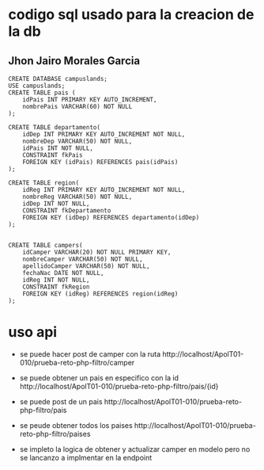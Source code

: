 # codigo sql usado para la creacion de la db
## Jhon Jairo Morales Garcia

```mysql
CREATE DATABASE campuslands;
USE campuslands;
CREATE TABLE pais (
    idPais INT PRIMARY KEY AUTO_INCREMENT,
    nombrePais VARCHAR(60) NOT NULL
);

CREATE TABLE departamento(
    idDep INT PRIMARY KEY AUTO_INCREMENT NOT NULL,
    nombreDep VARCHAR(50) NOT NULL,
    idPais INT NOT NULL,
    CONSTRAINT fkPais
    FOREIGN KEY (idPais) REFERENCES pais(idPais)
);

CREATE TABLE region(
    idReg INT PRIMARY KEY AUTO_INCREMENT NOT NULL,
    nombreReg VARCHAR(50) NOT NULL,
    idDep INT NOT NULL,
    CONSTRAINT fkDepartamento
    FOREIGN KEY (idDep) REFERENCES departamento(idDep)
);


CREATE TABLE campers(
    idCamper VARCHAR(20) NOT NULL PRIMARY KEY,
    nombreCamper VARCHAR(50) NOT NULL,
    apellidoCamper VARCHAR(50) NOT NULL,
    fechaNac DATE NOT NULL,
    idReg INT NOT NULL,
    CONSTRAINT fkRegion
    FOREIGN KEY (idReg) REFERENCES region(idReg)
);
```


# uso api

- se puede hacer post de camper con la ruta http://localhost/ApolT01-010/prueba-reto-php-filtro/camper

- se puede obtener un pais en especifico con la id  http://localhost/ApolT01-010/prueba-reto-php-filtro/pais/{id}

- se puede post de un pais   http://localhost/ApolT01-010/prueba-reto-php-filtro/pais

- se peude obtener todos los paises 
http://localhost/ApolT01-010/prueba-reto-php-filtro/paises


- se impleto la logica de obtener y actualizar camper en modelo  pero  no se lancanzo a implmentar en la endpoint





